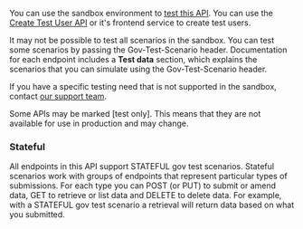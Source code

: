 You can use the sandbox environment to <a href="/api-documentation/docs/testing">test this API</a>. You can use
the <a href="/api-documentation/docs/api/service/api-platform-test-user/1.0">Create Test User API</a> or it's frontend
service to create test users.

It may not be possible to test all scenarios in the sandbox. You can test some scenarios by passing the
Gov-Test-Scenario header. Documentation for each endpoint includes a **Test data** section, which explains the scenarios
that you can simulate using the Gov-Test-Scenario header.

If you have a specific testing need that is not supported in the sandbox, contact <a href="/developer/support">our
support team</a>.

Some APIs may be marked \[test only\]. This means that they are not available for use in production and may change.

### Stateful

All endpoints in this API support STATEFUL gov test scenarios. Stateful scenarios work with groups of endpoints that
represent particular types of submissions. For each type you can POST (or PUT) to submit or amend data, GET to retrieve
or list data and DELETE to delete data. For example, with a STATEFUL gov test scenario a retrieval will return data
based on what you submitted.
